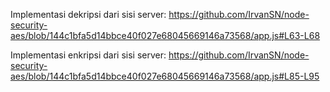 Implementasi dekripsi dari sisi server:
https://github.com/IrvanSN/node-security-aes/blob/144c1bfa5d14bbce40f027e68045669146a73568/app.js#L63-L68

Implementasi enkripsi dari sisi server:
https://github.com/IrvanSN/node-security-aes/blob/144c1bfa5d14bbce40f027e68045669146a73568/app.js#L85-L95
